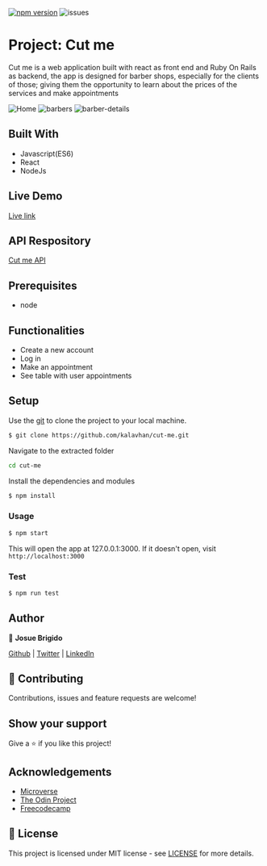 [![npm version](https://badge.fury.io/js/npm.svg)](https://badge.fury.io/js/npm)
![issues](https://img.shields.io/github/issues/kalavhan/restaurant-page)

# Project: Cut me

Cut me is a web application built with react as front end and Ruby On Rails as backend, the app is designed for barber shops, especially for the clients of those; giving them the opportunity to learn about the prices of the services and make appointments

![Home](https://user-images.githubusercontent.com/47485749/88884067-03d88100-d1f3-11ea-93cf-94c5904562d1.png)
![barbers](https://user-images.githubusercontent.com/47485749/88884098-12bf3380-d1f3-11ea-92a0-d4dc3fdd3924.png)
![barber-details](https://user-images.githubusercontent.com/47485749/88884128-1eaaf580-d1f3-11ea-9f8d-59f830a8bf9f.png)

## Built With
- Javascript(ES6)
- React
- NodeJs

## Live Demo
[Live link](https://cut-me-barbershop.netlify.app/)

## API Respository
[Cut me API](https://github.com/kalavhan/cut-me-api/)

## Prerequisites
- node

## Functionalities 
- Create a new account
- Log in
- Make an appointment
- See table with user appointments

## Setup

Use the [git](https://git-scm.com/downloads) to clone the project to your local machine.
```sh
$ git clone https://github.com/kalavhan/cut-me.git
```

Navigate to the extracted folder
```sh 
cd cut-me
```

Install the dependencies and modules
```sh
$ npm install
```

### Usage
```sh
$ npm start
```
This will open the app at 127.0.0.1:3000. If it doesn't open, visit ```http://localhost:3000```

### Test
```sh
$ npm run test
```

## Author

👤 **Josue Brigido**

[Github](https://github.com/kalavhan) | [Twitter](https://twitter.com/kalavhan) | [LinkedIn](https://linkedin.com/in/kalavhan)



## 🤝 Contributing

Contributions, issues and feature requests are welcome!

## Show your support

Give a ⭐️ if you like this project!

## Acknowledgements
- [Microverse](https://www.microverse.org/)
- [The Odin Project](https://www.theodinproject.com/)
- [Freecodecamp](http://freecodecamp.org/)

## 📝 License

This project is licensed under MIT license - see [LICENSE](/LICENSE) for more details.

